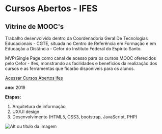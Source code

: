 # Cursos Abertos - IFES
## Vitrine de MOOC's
Trabalho desenvolvido dentro da Coordenadoria Geral De Tecnologias Educacionais - CGTE, situada no Centro de Referência em Formação e em Educação a Distância - Cefor do Instituto Federal do Espírito Santo.

MVP/Single Page como canal de acesso para os cursos MOOC oferecidos pelo Cefor - Ifes, monstrando as facilidades e benefícios da realização dos cursos e as ferramentas que ficarão disponíveis para os alunos.

[Acessar Cursos Abertos ifes](http://mooc.cefor.ifes.edu.br)

**ano:** 2019

**Etapas:**
1. Arquitetura de informação
2. UX/UI design
3. Desenvolvimento (HTML5, CSS3, bootstrap, JavaScript, PHP) 

![Alt ou título da imagem](/vitrine.png)

